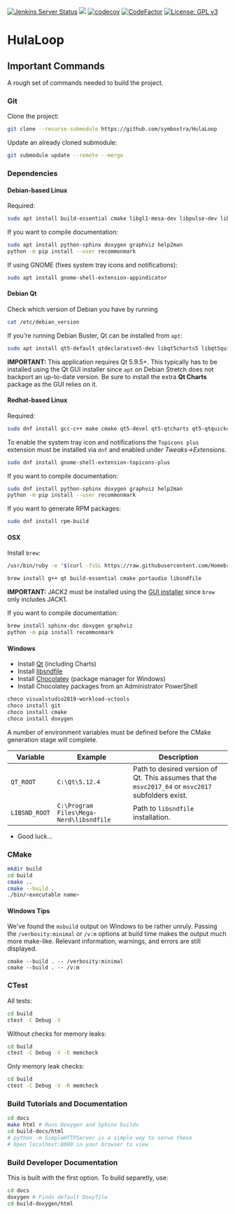 [![Jenkins Server Status](https://img.shields.io/badge/dynamic/json.svg?label=Jenkins%20Server&url=http%3A%2F%2Fwww.symboxtra.tk%2Fstatus.php%3Fservers%3Djenkins&query=%24..jenkins&colorB=0b7cbd)](http://jenkins.symboxtra.dynu.net "Jenkins Server Status")
[![](https://jenkins.symboxtra.dynu.net/job/HulaLoop/job/master/badge/icon)](https://jenkins.symboxtra.dynu.net/job/HulaLoop/job/master/ "Jenkins Build Status")
[![codecov](https://codecov.io/gh/symboxtra/HulaLoop/branch/master/graph/badge.svg?token=okLfIHMeEf)](https://codecov.io/gh/symboxtra/HulaLoop "Code Coverage Status")
[![CodeFactor](https://www.codefactor.io/repository/github/symboxtra/hulaloop/badge)](https://www.codefactor.io/repository/github/symboxtra/hulaloop "Code Factor Grade")
[![License: GPL v3](https://img.shields.io/badge/License-GPL%20v3-blue.svg)](https://www.opensource.org/licenses/GPL-3.0)

# HulaLoop #

## Important Commands ##
A rough set of commands needed to build the project.

### Git ###
Clone the project:
```bash
git clone --recurse-submodule https://github.com/symboxtra/HulaLoop
```

Update an already cloned submodule:
```bash
git submodule update --remote --merge
```

### Dependencies ###


#### Debian-based Linux ####
Required:
```bash
sudo apt install build-essential cmake libgl1-mesa-dev libpulse-dev libsndfile-dev
```

If you want to compile documentation:
```bash
sudo apt install python-sphinx doxygen graphviz help2man
python -m pip install --user recommonmark
```

If using GNOME (fixes system tray icons and notifications):
```bash
sudo apt install gnome-shell-extension-appindicator
```

#### Debian Qt ####

Check which version of Debian you have by running
```bash
cat /etc/debian_version
```

If you're running Debian Buster, Qt can be installed from ```apt```:
```bash
sudo apt install qt5-default qtdeclarative5-dev libqt5charts5 libqt5quickcontrols2-5
```

**IMPORTANT:** This application requires Qt 5.9.5+. This typically has to be installed using the Qt GUI installer since ```apt``` on Debian Stretch does not backport an up-to-date version. Be sure to install the extra **Qt Charts** package as the GUI relies on it.

#### Redhat-based Linux ####
Required:
```bash
sudo dnf install gcc-c++ make cmake qt5-devel qt5-qtcharts qt5-qtquickcontrols2-devel pulseaudio-libs-devel libsndfile-devel
```

To enable the system tray icon and notifications the ```Topicons plus``` extension must be installed via ```dnf``` and enabled under *Tweaks->Extensions*.
```bash
sudo dnf install gnome-shell-extension-topicons-plus
```

If you want to compile documentation:
```bash
sudo dnf install python-sphinx doxygen graphviz help2man
python -m pip install --user recommonmark
```

If you want to generate RPM packages:
```bash
sudo dnf install rpm-build
```

#### OSX ####
Install ```brew```:
```bash
/usr/bin/ruby -e "$(curl -fsSL https://raw.githubusercontent.com/Homebrew/install/master/install)"
```

```bash
brew install g++ qt build-essential cmake portaudio libsndfile
```

**IMPORTANT:** JACK2 must be installed using the [GUI installer](http://jackaudio.org/downloads/) since ```brew``` only includes JACK1.

If you want to compile documentation:
```bash
brew install sphinx-doc doxygen graphviz
python -m pip install recommonmark
```

#### Windows ####
- Install [Qt](https://www.qt.io/download) (including Charts)
- Install [libsndfile](http://www.mega-nerd.com/libsndfile/#Download)
- Install [Chocolatey](https://chocolatey.org/docs/installation) (package manager for Windows)
- Install Chocolatey packages from an Administrator PowerShell
```powershell
choco visualstudio2019-workload-vctools
choco install git
choco install cmake
choco install doxygen
```

A number of environment variables must be defined before the CMake generation stage will complete.

| Variable      | Example                                 | Description                                                                                        |
|---------------|-----------------------------------------|----------------------------------------------------------------------------------------------------|
| `QT_ROOT`     | `C:\Qt\5.12.4`                          | Path to desired version of Qt. This assumes that the `msvc2017_64` or `msvc2017` subfolders exist. |
| `LIBSND_ROOT` | `C:\Program Files\Mega-Nerd\libsndfile` | Path to `libsndfile` installation.                                                                 |

- Good luck...

### CMake ###

```bash
mkdir build
cd build
cmake ..
cmake --build .
./bin/<executable name>
```

#### Windows Tips ####
We've found the ```msbuild``` output on Windows to be rather unruly.
Passing the ```/verbosity:minimal``` or ```/v:m``` options at build time makes the output much more make-like.
Relevant information, warnings, and errors are still displayed.

```console
cmake --build . -- /verbosity:minimal
cmake --build . -- /v:m
```

### CTest ###

All tests:
```bash
cd build
ctest -C Debug -V
```

Without checks for memory leaks:
```bash
cd build
ctest -C Debug -V -E memcheck
```

Only memory leak checks:
```bash
cd build
ctest -C Debug -V -R memcheck
```

### Build Tutorials and Documentation ###
```bash
cd docs
make html # Runs Doxygen and Sphinx builds
cd build-docs/html
# python -m SimpleHTTPServer is a simple way to serve these
# Open localhost:8000 in your browser to view
```

### Build Developer Documentation ###
This is built with the first option. To build separetly, use:
```bash
cd docs
doxygen # Finds default Doxyfile
cd build-doxygen/html
```
